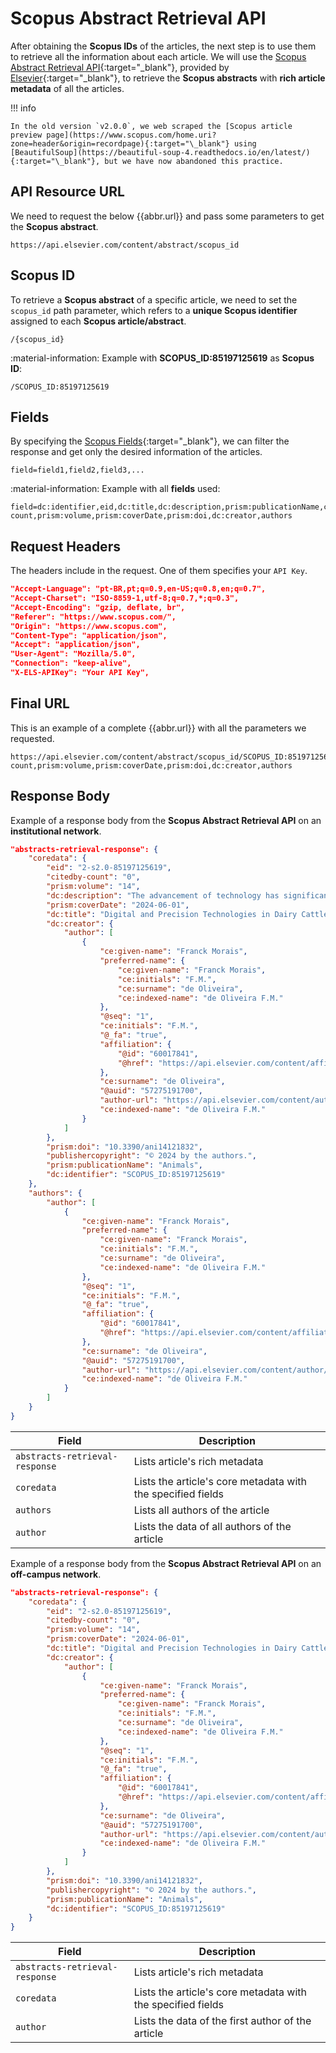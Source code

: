 # Scopus Abstract Retrieval API

After obtaining the **Scopus IDs** of the articles, the next step is to use them to retrieve all the information about each article. We will use the [Scopus Abstract Retrieval API]({{links.scAbstractRetrievalApi}}){:target="\_blank"}, provided by [Elsevier]({{links.elsevier}}){:target="\_blank"}, to retrieve the **Scopus abstracts** with **rich article metadata** of all the articles.

!!! info

    In the old version `v2.0.0`, we web scraped the [Scopus article preview page](https://www.scopus.com/home.uri?zone=header&origin=recordpage){:target="\_blank"} using [BeautifulSoup](https://beautiful-soup-4.readthedocs.io/en/latest/){:target="\_blank"}, but we have now abandoned this practice.

## API Resource URL

We need to request the below {{abbr.url}} and pass some parameters to get the **Scopus abstract**.

```url
https://api.elsevier.com/content/abstract/scopus_id
```

## Scopus ID

To retrieve a **Scopus abstract** of a specific article, we need to set the `scopus_id` path parameter, which refers to a **unique Scopus identifier** assigned to each **Scopus article/abstract**.

```text
/{scopus_id}
```

:material-information: Example with **SCOPUS_ID:85197125619** as **Scopus ID**:

```text
/SCOPUS_ID:85197125619
```

## Fields

By specifying the [Scopus Fields](https://dev.elsevier.com/sc_abstract_retrieval_views.html){:target="\_blank"}, we can filter the response and get only the desired information of the articles.

```text
field=field1,field2,field3,...
```

:material-information: Example with all **fields** used:

```text
field=dc:identifier,eid,dc:title,dc:description,prism:publicationName,citedby-count,prism:volume,prism:coverDate,prism:doi,dc:creator,authors
```

## Request Headers

The headers include in the request. One of them specifies your `API Key`.

```json
"Accept-Language": "pt-BR,pt;q=0.9,en-US;q=0.8,en;q=0.7",
"Accept-Charset": "ISO-8859-1,utf-8;q=0.7,*;q=0.3",
"Accept-Encoding": "gzip, deflate, br",
"Referer": "https://www.scopus.com/",
"Origin": "https://www.scopus.com",
"Content-Type": "application/json",
"Accept": "application/json",
"User-Agent": "Mozilla/5.0",
"Connection": "keep-alive",
"X-ELS-APIKey": "Your API Key",
```

## Final URL

This is an example of a complete {{abbr.url}} with all the parameters we requested.

```url
https://api.elsevier.com/content/abstract/scopus_id/SCOPUS_ID:85197125619&field=dc:identifier,eid,dc:title,dc:description,prism:publicationName,citedby-count,prism:volume,prism:coverDate,prism:doi,dc:creator,authors
```

## Response Body

Example of a response body from the **Scopus Abstract Retrieval API** on an **institutional network**.

```json
"abstracts-retrieval-response": {
    "coredata": {
        "eid": "2-s2.0-85197125619",
        "citedby-count": "0",
        "prism:volume": "14",
        "dc:description": "The advancement of technology has significantly transformed the livestock [...]",
        "prism:coverDate": "2024-06-01",
        "dc:title": "Digital and Precision Technologies in Dairy Cattle Farming: A Bibliometric Analysis",
        "dc:creator": {
            "author": [
                {
                    "ce:given-name": "Franck Morais",
                    "preferred-name": {
                        "ce:given-name": "Franck Morais",
                        "ce:initials": "F.M.",
                        "ce:surname": "de Oliveira",
                        "ce:indexed-name": "de Oliveira F.M."
                    },
                    "@seq": "1",
                    "ce:initials": "F.M.",
                    "@_fa": "true",
                    "affiliation": {
                        "@id": "60017841",
                        "@href": "https://api.elsevier.com/content/affiliation/affiliation_id/60017841"
                    },
                    "ce:surname": "de Oliveira",
                    "@auid": "57275191700",
                    "author-url": "https://api.elsevier.com/content/author/author_id/57275191700",
                    "ce:indexed-name": "de Oliveira F.M."
                }
            ]
        },
        "prism:doi": "10.3390/ani14121832",
        "publishercopyright": "© 2024 by the authors.",
        "prism:publicationName": "Animals",
        "dc:identifier": "SCOPUS_ID:85197125619"
    },
    "authors": {
        "author": [
            {
                "ce:given-name": "Franck Morais",
                "preferred-name": {
                    "ce:given-name": "Franck Morais",
                    "ce:initials": "F.M.",
                    "ce:surname": "de Oliveira",
                    "ce:indexed-name": "de Oliveira F.M."
                },
                "@seq": "1",
                "ce:initials": "F.M.",
                "@_fa": "true",
                "affiliation": {
                    "@id": "60017841",
                    "@href": "https://api.elsevier.com/content/affiliation/affiliation_id/60017841"
                },
                "ce:surname": "de Oliveira",
                "@auid": "57275191700",
                "author-url": "https://api.elsevier.com/content/author/author_id/57275191700",
                "ce:indexed-name": "de Oliveira F.M."
            }
        ]
    }
}
```

| **Field**                      | **Description**                                             |
| ------------------------------ | ----------------------------------------------------------- |
| `abstracts-retrieval-response` | Lists article's rich metadata                               |
| `coredata`                     | Lists the article's core metadata with the specified fields |
| `authors`                      | Lists all authors of the article                            |
| `author`                       | Lists the data of all authors of the article                |

Example of a response body from the **Scopus Abstract Retrieval API** on an **off-campus network**.

```json
"abstracts-retrieval-response": {
    "coredata": {
        "eid": "2-s2.0-85197125619",
        "citedby-count": "0",
        "prism:volume": "14",
        "prism:coverDate": "2024-06-01",
        "dc:title": "Digital and Precision Technologies in Dairy Cattle Farming: A Bibliometric Analysis",
        "dc:creator": {
            "author": [
                {
                    "ce:given-name": "Franck Morais",
                    "preferred-name": {
                        "ce:given-name": "Franck Morais",
                        "ce:initials": "F.M.",
                        "ce:surname": "de Oliveira",
                        "ce:indexed-name": "de Oliveira F.M."
                    },
                    "@seq": "1",
                    "ce:initials": "F.M.",
                    "@_fa": "true",
                    "affiliation": {
                        "@id": "60017841",
                        "@href": "https://api.elsevier.com/content/affiliation/affiliation_id/60017841"
                    },
                    "ce:surname": "de Oliveira",
                    "@auid": "57275191700",
                    "author-url": "https://api.elsevier.com/content/author/author_id/57275191700",
                    "ce:indexed-name": "de Oliveira F.M."
                }
            ]
        },
        "prism:doi": "10.3390/ani14121832",
        "publishercopyright": "© 2024 by the authors.",
        "prism:publicationName": "Animals",
        "dc:identifier": "SCOPUS_ID:85197125619"
    }
}
```

| **Field**                      | **Description**                                             |
| ------------------------------ | ----------------------------------------------------------- |
| `abstracts-retrieval-response` | Lists article's rich metadata                               |
| `coredata`                     | Lists the article's core metadata with the specified fields |
| `author`                       | Lists the data of the first author of the article           |
